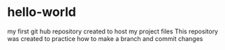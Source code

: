 # hello-world
my first git hub repository created to host my project files
This repository was created to practice how to make a branch and commit changes 
